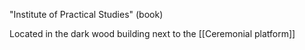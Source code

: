 "Institute of Practical Studies" (book)

Located in the dark wood building next to the [[Ceremonial platform]]